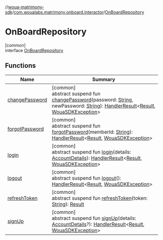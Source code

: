 //[woua-matrimony-sdk](../../../index.md)/[com.woualabs.matrimony.onboard.interactor](../index.md)/[OnBoardRepository](index.md)

# OnBoardRepository

[common]\
interface [OnBoardRepository](index.md)

## Functions

| Name | Summary |
|---|---|
| [changePassword](change-password.md) | [common]<br>abstract suspend fun [changePassword](change-password.md)(password: [String](https://kotlinlang.org/api/latest/jvm/stdlib/kotlin/-string/index.html), newPassword: [String](https://kotlinlang.org/api/latest/jvm/stdlib/kotlin/-string/index.html)): [HandlerResult](../../com.woualabs.matrimony.errors/-handler-result/index.md)<[Result](../../com.woualabs.matrimony.data.common/-result/index.md), [WouaSDKException](../../com.woualabs.matrimony.errors.exception/-woua-s-d-k-exception/index.md)> |
| [forgotPassword](forgot-password.md) | [common]<br>abstract suspend fun [forgotPassword](forgot-password.md)(memberId: [String](https://kotlinlang.org/api/latest/jvm/stdlib/kotlin/-string/index.html)): [HandlerResult](../../com.woualabs.matrimony.errors/-handler-result/index.md)<[Result](../../com.woualabs.matrimony.data.common/-result/index.md), [WouaSDKException](../../com.woualabs.matrimony.errors.exception/-woua-s-d-k-exception/index.md)> |
| [login](login.md) | [common]<br>abstract suspend fun [login](login.md)(details: [AccountDetails](../../com.woualabs.matrimony.type/-account-details/index.md)): [HandlerResult](../../com.woualabs.matrimony.errors/-handler-result/index.md)<[Result](../../com.woualabs.matrimony.data.common/-result/index.md), [WouaSDKException](../../com.woualabs.matrimony.errors.exception/-woua-s-d-k-exception/index.md)> |
| [logout](logout.md) | [common]<br>abstract suspend fun [logout](logout.md)(): [HandlerResult](../../com.woualabs.matrimony.errors/-handler-result/index.md)<[Result](../../com.woualabs.matrimony.data.common/-result/index.md), [WouaSDKException](../../com.woualabs.matrimony.errors.exception/-woua-s-d-k-exception/index.md)> |
| [refreshToken](refresh-token.md) | [common]<br>abstract suspend fun [refreshToken](refresh-token.md)(token: [String](https://kotlinlang.org/api/latest/jvm/stdlib/kotlin/-string/index.html)): [Result](../../com.woualabs.matrimony.data.common/-result/index.md) |
| [signUp](sign-up.md) | [common]<br>abstract suspend fun [signUp](sign-up.md)(details: [AccountDetails](../../com.woualabs.matrimony.type/-account-details/index.md)?): [HandlerResult](../../com.woualabs.matrimony.errors/-handler-result/index.md)<[Result](../../com.woualabs.matrimony.data.common/-result/index.md), [WouaSDKException](../../com.woualabs.matrimony.errors.exception/-woua-s-d-k-exception/index.md)> |
